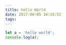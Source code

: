 ```yaml
---
title: hello World
date: 2017-06-05 16:35:52
tags:
---
```

```javascript
let a = 'hello world';
console.log(a);
```